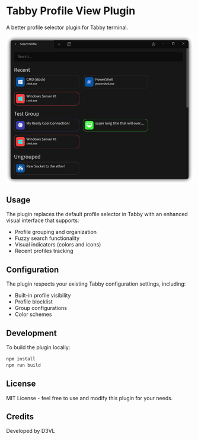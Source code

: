 # Tabby Profile View Plugin

A better profile selector plugin for Tabby terminal.

![Profile Selector Screenshot](https://raw.githubusercontent.com/d3vl/tabby-profile-selector/main/images/screenshot1.png)

## Usage

The plugin replaces the default profile selector in Tabby with an enhanced visual interface that supports:

- Profile grouping and organization
- Fuzzy search functionality
- Visual indicators (colors and icons)
- Recent profiles tracking

## Configuration

The plugin respects your existing Tabby configuration settings, including:

- Built-in profile visibility
- Profile blocklist
- Group configurations
- Color schemes

## Development

To build the plugin locally:

```bash
npm install
npm run build
```

## License

MIT License - feel free to use and modify this plugin for your needs.

## Credits

Developed by D3VL
